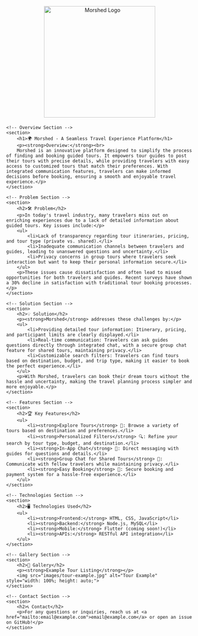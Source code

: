 <!DOCTYPE html>
<html lang="en">
<head>
    <meta charset="UTF-8">
    <meta name="viewport" content="width=device-width, initial-scale=1.0">
    <title>Morshed Project</title>
</head>
<body>
    <!-- Logo Section -->
    <div style="text-align: center; margin-bottom: 20px;">
        <img src="Downloads/Morshed-logo.png" alt="Morshed Logo" style="width: 300px; height: auto;">
    </div>

    <!-- Overview Section -->
    <section>
        <h1>🌍 Morshed - A Seamless Travel Experience Platform</h1>
        <p><strong>Overview:</strong><br>
        Morshed is an innovative platform designed to simplify the process of finding and booking guided tours. It empowers tour guides to post their tours with precise details, while providing travelers with easy access to customized tours that match their preferences. With integrated communication features, travelers can make informed decisions before booking, ensuring a smooth and enjoyable travel experience.</p>
    </section>

    <!-- Problem Section -->
    <section>
        <h2>🛠️ Problem</h2>
        <p>In today's travel industry, many travelers miss out on enriching experiences due to a lack of detailed information about guided tours. Key issues include:</p>
        <ul>
            <li>Lack of transparency regarding tour itineraries, pricing, and tour type (private vs. shared).</li>
            <li>Inadequate communication channels between travelers and guides, leading to unanswered questions and uncertainty.</li>
            <li>Privacy concerns in group tours where travelers seek interaction but want to keep their personal information secure.</li>
        </ul>
        <p>These issues cause dissatisfaction and often lead to missed opportunities for both travelers and guides. Recent surveys have shown a 30% decline in satisfaction with traditional tour booking processes.</p>
    </section>

    <!-- Solution Section -->
    <section>
        <h2>💡 Solution</h2>
        <p><strong>Morshed</strong> addresses these challenges by:</p>
        <ul>
            <li>Providing detailed tour information: Itinerary, pricing, and participant limits are clearly displayed.</li>
            <li>Real-time communication: Travelers can ask guides questions directly through integrated chat, with a secure group chat feature for shared tours, maintaining privacy.</li>
            <li>Customizable search filters: Travelers can find tours based on destination, budget, and trip type, making it easier to book the perfect experience.</li>
        </ul>
        <p>With Morshed, travelers can book their dream tours without the hassle and uncertainty, making the travel planning process simpler and more enjoyable.</p>
    </section>

    <!-- Features Section -->
    <section>
        <h2>🏆 Key Features</h2>
        <ul>
            <li><strong>Explore Tours</strong> 🧳: Browse a variety of tours based on destination and preferences.</li>
            <li><strong>Personalized Filters</strong> 🔍: Refine your search by tour type, budget, and destination.</li>
            <li><strong>In-App Chat</strong> 💬: Direct messaging with guides for questions and details.</li>
            <li><strong>Group Chat for Shared Tours</strong> 👫: Communicate with fellow travelers while maintaining privacy.</li>
            <li><strong>Easy Booking</strong> 📅: Secure booking and payment system for a hassle-free experience.</li>
        </ul>
    </section>

    <!-- Technologies Section -->
    <section>
        <h2>🖥️ Technologies Used</h2>
        <ul>
            <li><strong>Frontend:</strong> HTML, CSS, JavaScript</li>
            <li><strong>Backend:</strong> Node.js, MySQL</li>
            <li><strong>Mobile:</strong> Flutter (coming soon!)</li>
            <li><strong>APIs:</strong> RESTful API integration</li>
        </ul>
    </section>

    <!-- Gallery Section -->
    <section>
        <h2>📸 Gallery</h2>
        <p><strong>Example Tour Listing</strong></p>
        <img src="images/tour-example.jpg" alt="Tour Example" style="width: 100%; height: auto;">
    </section>

    <!-- Contact Section -->
    <section>
        <h2>📞 Contact</h2>
        <p>For any questions or inquiries, reach us at <a href="mailto:email@example.com">email@example.com</a> or open an issue on GitHub!</p>
    </section>
</body>
</html>

